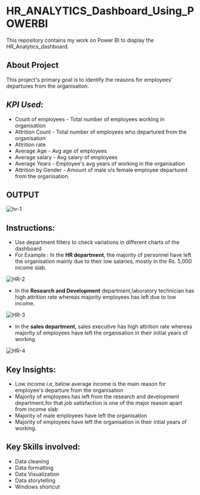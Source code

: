 # HR_ANALYTICS_Dashboard_Using_POWERBI

This repository contains my work on Power BI to display the HR_Analytics_dashboard.

## About Project 
This project's primary goal is to identify the reasons for employees' departures from the organisation.

## *KPI Used*:
- Count of employees - Total number of employees working in organisation
- Attrition Count - Total number of employees who departured from the organisation
- Attrition rate  
- Average Age - Avg age of employees
- Average salary - Avg salary of employees
- Average Years - Employee's avg years of working in the organisation
- Attrition by Gender - Amount of male v/s female employee departured from the organisation.

## OUTPUT

![hr-1](https://github.com/0anjalisharma0/HR_ANALYTICS_Dashboard_Using_POWERBI/assets/150220050/5e692be2-4958-4d25-b48f-dd5dd1a48d6c)

## Instructions:
- Use department filters to check variations in different charts of the dashboard
- For Example : In the **HR department**, the majority of personnel have left the organisation mainly due to their low salaries, mostly in the Rs. 5,000 income slab.

![HR-2](https://github.com/0anjalisharma0/HR_ANALYTICS_Dashboard_Using_POWERBI/assets/150220050/6e344dc3-524a-496d-a72e-ddfa3fb0f9be)


- In the **Research and Development** department,laboratory technician has high attrition rate whereas majority employees has left due to low income.


![HR-3](https://github.com/0anjalisharma0/HR_ANALYTICS_Dashboard_Using_POWERBI/assets/150220050/367eaeca-b457-41f4-b0ad-f7cf413a9d0f)

- In the **sales department**, sales executive has high attrition rate whereas majority of employees have left the organisation in their initial years of working.


![HR-4](https://github.com/0anjalisharma0/HR_ANALYTICS_Dashboard_Using_POWERBI/assets/150220050/258a9bab-454c-4652-a39d-053b95fa5879)

## Key Insights:
- Low income i.e, below average income is the main reason for employee's departure from the organisation
- Majority of employees has left from the research and development department,for that job satisfaction is one of the major reason apart from income slab
- Majority of male employees have left the organisation
- Majority of employees have left the organisation in their intial years of working.


## Key Skills involved:
- Data cleaning
- Data formatting
- Data Visualization
- Data storytelling
- Windows shortcut
